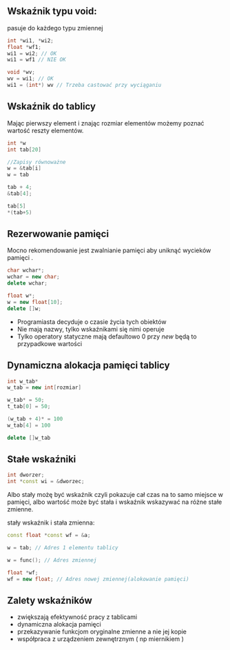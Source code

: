 ## Wskaźnik typu void:
pasuje do każdego typu zmiennej
```cpp
int *wi1, *wi2;
float *wf1;
wi1 = wi2; // OK
wi1 = wf1 // NIE OK

void *wv;
wv = wi1; // OK
wi1 = (int*) wv // Trzeba castować przy wyciąganiu 
```
## Wskaźnik do tablicy
Mając pierwszy element i znając rozmiar elementów możemy poznać wartość reszty elementów.
```cpp
int *w
int tab[20]

//Zapisy równoważne
w = &tab[i]
w = tab

tab + 4;
&tab[4];

tab[5]
*(tab+5)
```

## Rezerwowanie pamięci
Mocno rekomendowanie jest zwalnianie pamięci aby uniknąć wycieków pamięci .
```cpp
char wchar*;
wchar = new char;
delete wchar;

float w*;
w = new float[10];
delete []w;
```
 - Programiasta decyduje o czasie życia tych obiektów
 - Nie mają nazwy, tylko wskaźnikami się nimi operuje
 - Tylko operatory statyczne mają defaultowo 0 przy *new* będą to przypadkowe wartości
 
## Dynamiczna alokacja pamięci tablicy

```cpp
int w_tab*
w_tab = new int[rozmiar]

w_tab* = 50;
t_tab[0] = 50;

(w_tab + 4)* = 100
w_tab[4] = 100

delete []w_tab
```

## Stałe wskaźniki
```cpp
int dworzer;
int *const wi = &dworzec;
```
Albo stały możę być wskaźnik czyli pokazuje cał czas na to samo miejsce w pamięci, albo wartość może być stała i wskaźnik wskazywać na różne stałe zmienne.

stały wskaźnik i stała zmienna:
```cpp
const float *const wf = &a;
```

```cpp
w = tab; // Adres 1 elementu tablicy

w = func(); // Adres zmiennej

float *wf;
wf = new float; // Adres nowej zmiennej(alokowanie pamięci)
```

## Zalety wskaźników
- zwiększają efektywność pracy z tablicami
- dynamiczna alokacja pamięci 
- przekazywanie funkcjom oryginalne zmienne a nie jej kopie
- współpraca z urządzeniem zewnętrznym ( np miernikiem )
